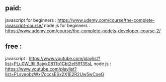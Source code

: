 
## paid:

javascript for beginners : https://www.udemy.com/course/the-complete-javascript-course/
node js for beginners : https://www.udemy.com/course/the-complete-nodejs-developer-course-2/

## free :
javascript : https://www.youtube.com/playlist?list=PLu0W_9lII9ajyk081To1Cbt2eI5913SsL
node js : https://www.youtube.com/playlist?list=PLsyeobzWxl7occsESx2X1E2R2Uw5wCoeG
